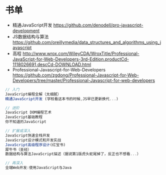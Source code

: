 # 书单

- 精通JavaScript开发 <https://github.com/denodell/pro-javascript-development>
- JS数据结构与算法 <https://github.com/oreillymedia/data_structures_and_algorithms_using_javascript>
- 高程 <http://www.wrox.com/WileyCDA/WroxTitle/Professional-JavaScript-for-Web-Developers-3rd-Edition.productCd-1118026691,descCd-DOWNLOAD.html>
- Professional-Javascript-for-Web-Developers <https://github.com/zgdong/Professional-Javascript-for-Web-Developers/tree/master/Professional-Javascript-for-web-developers>

```javascript
// 入门
JavaScript编程全解（太细腻）
精通JavaScript开发 (学校看这本书的时候,JS早已更新换代...)

// 进阶
JavaScript DOM编程艺术
JavaScript基础教程
你不知道的JavaScript

// 扩展或深入
JavaScript快速全栈开发
JavaScript设计模式和开发实战
JavaScript高级程序设计(红宝书)
犀牛书（圣经）
数据结构与算法JavaScript描述（据说第1版虎头蛇尾掉了，反正也不想看...）

// 再深入
全端Web开发:使用JavaScript与Java
```